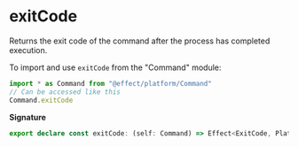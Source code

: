 # exitCode

Returns the exit code of the command after the process has completed
execution.

To import and use `exitCode` from the "Command" module:

```ts
import * as Command from "@effect/platform/Command"
// Can be accessed like this
Command.exitCode
```

**Signature**

```ts
export declare const exitCode: (self: Command) => Effect<ExitCode, PlatformError, CommandExecutor>
```
